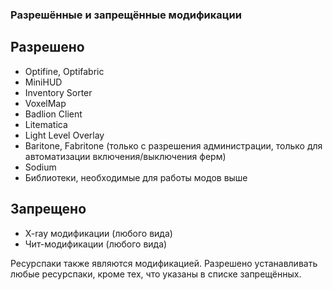 ### **Разрешённые и запрещённые модификации**

## **Разрешено**

- Optifine, Optifabric
- MiniHUD
- Inventory Sorter
- VoxelMap
- Badlion Client
- Litematica
- Light Level Overlay
- Baritone, Fabritone (только с разрешения администрации, только для автоматизации включения/выключения ферм)
- Sodium
- Библиотеки, необходимые для работы модов выше

## Запрещено

- X-ray модификации (любого вида)
- Чит-модификации (любого вида)

Ресурспаки также являются модификацией. Разрешено устанавливать любые ресурспаки, кроме тех, что указаны в списке запрещённых.
